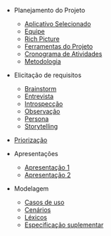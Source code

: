 - Planejamento do Projeto
  - [Aplicativo Selecionado](/planejamentoDoProjeto/appSelecionado.md)
  - [Equipe](/planejamentoDoProjeto/equipe.md)
  - [Rich Picture](/planejamentoDoProjeto/richPicture.md)
  - [Ferramentas do Projeto](/planejamentoDoProjeto/ferramentas.md)
  - [Cronograma de Atividades](/planejamentoDoProjeto/cronograma.md)
  - [Metodologia](/planejamentoDoProjeto/metodologia.md)

- Elicitação de requisitos
  - [Brainstorm](/elicitacaoRequisitos/brainstorm.md)
  - [Entrevista](/elicitacaoRequisitos/entrevistas.md)
  - [Introspecção](/elicitacaoRequisitos/introspeccao.md)
  - [Observação](/elicitacaoRequisitos/observacao.md)
  - [Persona](/elicitacaoRequisitos/persona.md)
  - [Storytelling](/elicitacaoRequisitos/storytelling.md)

- [Priorização](/elicitacaoRequisitos/priorizacao.md)

- Apresentações
  - [Apresentação 1](/apresentacoes/apresentacao1.md)
  - [Apresentação 2](/apresentacoes/apresentacao2.md)

- Modelagem 
  - [Casos de uso](/modelagemRequisitos/casos_de_uso.md)
  - [Cenários](/modelagemRequisitos/cenarios.md)
  - [Léxicos](/modelagemRequisitos/lexicos.md)
  - [Especificação suplementar](/modelagemRequisitos/especificacao_suplementar.md)
